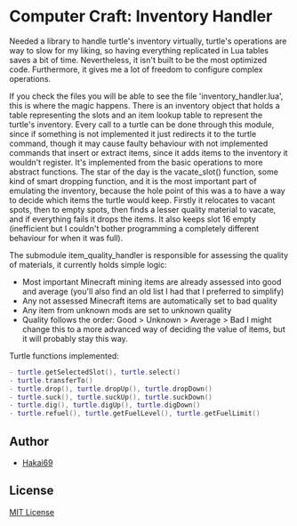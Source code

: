 # Computer Craft: Inventory Handler

Needed a library to handle turtle's inventory virtually, turtle's operations are way to slow for my liking, so having everything replicated in Lua tables saves a bit of time. Nevertheless, it isn't built to be the most optimized code. Furthermore, it gives me a lot of freedom to configure complex operations.  

If you check the files you will be able to see the file 'inventory_handler.lua', this is where the magic happens. There is an inventory object that holds a table representing the slots and an item lookup table to represent the turtle's inventory. Every call to a turtle can be done through this module, since if something is not implemented it just redirects it to the turtle command, though it may cause faulty behaviour with not implemented commands that insert or extract items, since it adds items to the inventory it wouldn't register. It's implemented from the basic operations to more abstract functions. The star of the day is the vacate_slot() function, some kind of smart dropping function, and it is the most important part of emulating the inventory, because the hole point of this was a to have a way to decide which items the turtle would keep. Firstly it relocates to vacant spots, then to empty spots, then finds a lesser quality material to vacate, and if everything fails it drops the items. It also keeps slot 16 empty (inefficient but I couldn't bother programming a completely different behaviour for when it was full).  

The submodule item_quality_handler is responsible for assessing the quality of materials, it currently holds simple logic:
- Most important Minecraft mining items are already assessed into good and average (you'll also find an old list I had that I preferred to simplify)
- Any not assessed Minecraft items are automatically set to bad quality
- Any item from unknown mods are set to unknown quality
- Quality follows the order: Good > Unknown > Average > Bad
I might change this to a more advanced way of deciding the value of items, but it will probably stay this way.  

Turtle functions implemented:
```lua
- turtle.getSelectedSlot(), turtle.select()
- turtle.transferTo()
- turtle.drop(), turtle.dropUp(), turtle.dropDown()
- turtle.suck(), turtle.suckUp(), turtle.suckDown()
- turtle.dig(), turtle.digUp(), turtle.digDown()
- turtle.refuel(), turtle.getFuelLevel(), turtle.getFuelLimit()
```

## Author
- [Hakai69](https://github.com/Hakai69)

## License
[MIT License](LICENSE)
